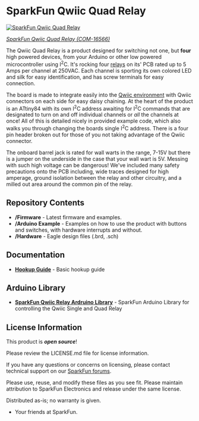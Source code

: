 SparkFun Qwiic Quad Relay
========================================

[![SparkFun Qwiic Quad Relay](https://cdn.sparkfun.com//assets/parts/1/5/4/4/9/16566-SparkFun_Quad_Relay__Qwiic_-01a.jpg)](https://www.sparkfun.com/products/16566)

[*SparkFun Qwiic Quad Relay (COM-16566)*](https://www.sparkfun.com/products/16566)

The Qwiic Quad Relay is a product designed for switching not one, but **four** high powered devices, from your Arduino or other low powered microcontroller using I<sup>2</sup>C. It's rocking four [relays](https://www.sparkfun.com/products/100) on its' PCB rated up to 5 Amps per channel at 250VAC. Each channel is sporting its own colored LED and silk for easy identification, and has screw terminals for easy connection.  

The board is made to integrate easily into the [Qwiic environment](https://www.sparkfun.com/qwiic) with Qwiic connectors on each side for easy daisy chaining. At the heart of the product is an ATtiny84 with its own I<sup>2</sup>C address awaiting for I<sup>2</sup>C commands that are designated to turn on and off individual channels or _all_ the channels at once! All of this is detailed nicely in provided example code, which also walks you through changing the boards single I<sup>2</sup>C address. There is a four pin header broken out for those of you not taking advantage of the Qwiic connector.

The onboard barrel jack is rated for wall warts in the range, 7-15V but there is a jumper on the underside in the case that your wall wart is 5V. Messing with such high voltage can be dangerous! We've included many safety precautions onto the PCB including, wide traces designed for high amperage, ground isolation between the relay and other circuitry, and a milled out area around the common pin of the relay.

Repository Contents
-------------------

* **/Firmware** - Latest firmware and examples. 
* **/Arduino Example** - Examples on how to use the product with buttons and switches, with hardware interrupts and without.
* **/Hardware** - Eagle design files (.brd, .sch)

Documentation
--------------

* **[Hookup Guide](https://learn.sparkfun.com/tutorials/qwiic-quad-relay-hookup-guide)** - Basic hookup guide

Arduino Library
--------------
* **[SparkFun Qwiic Relay Ardruino Library](https://github.com/sparkfun/SparkFun_Qwiic_Relay_Arduino_Library)** - SparkFun Arduino Library for controlling the Qwiic Single and Quad Relay

License Information
-------------------

This product is _**open source**_! 

Please review the LICENSE.md file for license information. 

If you have any questions or concerns on licensing, please contact technical support on our [SparkFun forums](https://forum.sparkfun.com/viewforum.php?f=152).

Please use, reuse, and modify these files as you see fit. Please maintain attribution to SparkFun Electronics and release under the same license.

Distributed as-is; no warranty is given.

- Your friends at SparkFun.
